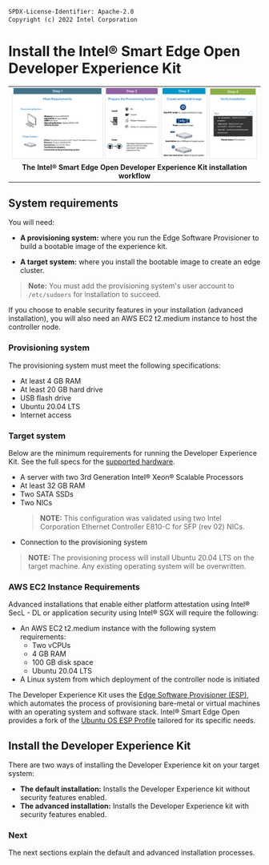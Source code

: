 ```text
SPDX-License-Identifier: Apache-2.0
Copyright (c) 2022 Intel Corporation
```
# Install the Intel® Smart Edge Open Developer Experience Kit

|      |
| :--: |
| [![Smart Edge Open Developer Experience Kit Workflow Diagram](../images/dek-workflow-diagram.png)](images/dek-workflow-diagram.png) |
| <b>The Intel® Smart Edge Open Developer Experience Kit installation workflow</b>

## System requirements

You will need:

- **A provisioning system:** where you run the Edge Software Provisioner to build a bootable image of the experience kit.

- **A target system:** where you install the bootable image to create an edge cluster.

> **Note:** You must add the provisioning system's user account to `/etc/sudoers` for installation to succeed.

If you choose to enable security features in your installation (advanced installation), you will also need an AWS EC2 t2.medium instance to host the controller node.

### Provisioning system 

The provisioning system must meet the following specifications:

- At least 4 GB RAM 
- At least 20 GB hard drive
- USB flash drive
- Ubuntu 20.04 LTS
- Internet access
  
### Target system 

Below are the minimum requirements for running the Developer Experience Kit. See the full specs for the [supported hardware](https://github.com/smart-edge-open/docs/blob/main/release-notes/release-notes-se-open-DEK-21-12.md). 

- A server with two 3rd Generation Intel® Xeon® Scalable Processors
- At least 32 GB RAM 
- Two SATA SSDs
- Two NICs 
    > **NOTE:** This configuration was validated using two Intel Corporation Ethernet Controller E810-C for SFP (rev 02) NICs.
- Connection to the provisioning system

> **NOTE:** The provisioning process will install Ubuntu 20.04 LTS on the target machine. Any existing operating system will be overwritten.

### AWS EC2 Instance Requirements

Advanced installations that enable either platform attestation using Intel® SecL - DL or application security using Intel® SGX will require the following:

- An AWS EC2 t2.medium instance with the following system requirements:
   - Two vCPUs
   - 4 GB RAM
   - 100 GB disk space
   - Ubuntu 20.04 LTS
- A Linux system from which deployment of the controller node is initiated

The Developer Experience Kit uses the [Edge Software Provisioner (ESP)](https://github.com/intel/Edge-Software-Provisioner), which automates the process of provisioning bare-metal or virtual machines with an operating system and software stack. Intel® Smart Edge Open provides a fork of the [Ubuntu OS ESP Profile](https://github.com/intel/rni-profile-base-ubuntu) tailored for its specific needs.

## Install the Developer Experience Kit

There are two ways of installing the Developer Experience kit on your target system:

- **The default installation:** Installs the Developer Experience kit without security features enabled. 
- **The advanced installation:** Installs the Developer Experience kit with security features enabled. 


### Next

The next sections explain the default and advanced installation processes. 